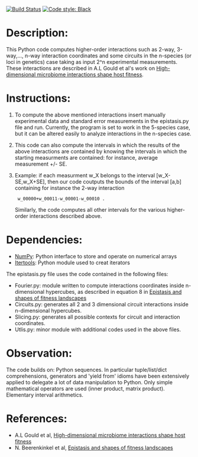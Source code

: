 [![Build Status](https://travis-ci.org/Renelvon/epistasis-formulas.svg?branch=master)](https://travis-ci.org/Renelvon/epistasis-formulas)
[![Code style: Black](https://img.shields.io/badge/code%20style-black-000000.svg)](https://github.com/psf/black)


# Description:

This Python code computes higher-order interactions such as 2-way, 3-way,…,
n-way interaction coordinates and some circuits in the n-species (or loci in
genetics) case taking as input 2^n experimental measurements.  These
interactions are described in A.L Gould et al's work on [High-dimensional
microbiome interactions shape host fitness](
https://www.biorxiv.org/content/early/2018/06/01/232959.1).



# Instructions:

1. To compute the above mentioned interactions insert manually experimental
   data and standard error measurements in the epistasis.py file and run.
   Currently, the program is set to work in the 5-species case, but it can be
   altered easily to analyze interactions in the n-species case.

2. This code can also compute the intervals in which the results of the above
   interactions are contained by knowing the intervals in which the starting
   measurments are contained: for instance, average measurement +/- SE.

3. Example: if each measurment w_X belongs to the interval [w_X-SE,w_X+SE],
   then our code coutputs the bounds of the interval [a,b] containing for
   instance the 2-way interaction

        w_00000+w_00011-w_00001-w_00010 . 

   Similarly, the code computes all other intervals for the various
   higher-order interactions described above.


# Dependencies:

* [NumPy](http://www.numpy.org/): Python interface to store and operate on
  numerical arrays
* [Itertools](https://docs.python.org/2/library/itertools.html): Python module
  used to creat iterators

The epistasis.py file uses the code contained in the following files:


* Fourier.py: module written to compute interactions coordinates inside
  n-dimensional hypercubes, as described in equation 8 in [Epistasis and shapes
  of fitness landscapes](http://www3.stat.sinica.edu.tw/statistica/oldpdf/A17n43.pdf)
* Circuits.py: generates all 2 and 3 dimensional circuit interactions inside
  n-dimensional hypercubes.
* Slicing.py: generates all possible contexts for circuit and interaction
  coordinates.
* Utlis.py: minor module with additional codes used in the above files.

# Observation: 

The code builds on:  Python sequences. In particular tuple/list/dict
comprehensions, generators and 'yield   from' idioms have been extensively
applied to delegate a lot of data manipulation to Python. Only simple
mathematical operators are used (inner product, matrix product). Elementary
interval arithmetics.


# References:

* A.L Gould et al, [High-dimensional microbiome interactions shape host fitness
  ](https://www.biorxiv.org/content/early/2018/06/01/232959.1)
* N. Beerenkinkel et al, [Epistasis and shapes of fitness
  landscapes](http://www3.stat.sinica.edu.tw/statistica/oldpdf/A17n43.pdf)
